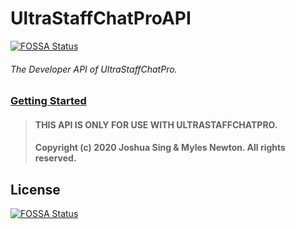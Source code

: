# **UltraStaffChatProAPI**
[![FOSSA Status](https://app.fossa.com/api/projects/git%2Bgithub.com%2FJoshuaLovesCode%2FUSCPAPI.svg?type=shield)](https://app.fossa.com/projects/git%2Bgithub.com%2FJoshuaLovesCode%2FUSCPAPI?ref=badge_shield)

###### The Developer API of UltraStaffChatPro.

### [Getting Started](https://github.com/JoshuaLovesCode/USCPAPI/wiki/Getting-Started)
> #### THIS API IS ONLY FOR USE WITH ULTRASTAFFCHATPRO.
> #### Copyright (c) 2020 Joshua Sing & Myles Newton. All rights reserved.


## License
[![FOSSA Status](https://app.fossa.com/api/projects/git%2Bgithub.com%2FJoshuaLovesCode%2FUSCPAPI.svg?type=large)](https://app.fossa.com/projects/git%2Bgithub.com%2FJoshuaLovesCode%2FUSCPAPI?ref=badge_large)